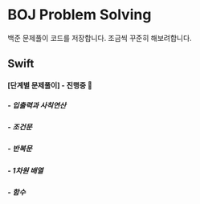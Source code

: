 # BOJ Problem Solving 
 백준 문제풀이 코드를 저장합니다. 조금씩 꾸준히 해보려합니다.


## Swift

#### [단계별 문제풀이] - 진행중 🚀

##### - 입출력과 사칙연산
##### - 조건문
##### - 반복문
##### - 1차원 배열
##### - 함수
